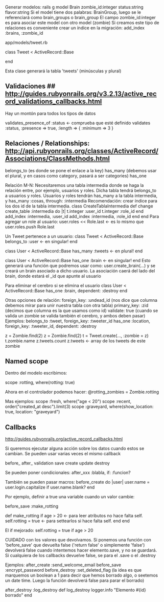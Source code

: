 Generar modelos:
rails g model Brain zombie_id:integer status:string flavor:string
  Si el model tiene dos palabras: BrainGroup, luego se le referenciará como brain_groups o brain_group
  El campo zombie_id:integer es para asociar este model con otro model (zombie)
  Si creamos este tipo de relaciones es conveniente crear un índice en la migración: add_index :brains, :zombie_id

app/models/tweet.rb

class Tweet < ActiveRecord::Base

end

Esta clase generará la tabla 'tweets' (minúsculas y plural)


## Validaciones ## http://guides.rubyonrails.org/v3.2.13/active_record_validations_callbacks.html
Hay un montón para todos los tipos de datos

validates_presence_of :status <- comprueba que esté definido
validates :status, :presence => true, :length => { :minimum => 3 }


## Relaciones / Relationships: http://api.rubyonrails.org/classes/ActiveRecord/Associations/ClassMethods.html
belongs_to (es donde se pone el enlace a la key)
has_many (debemos usar el plural, y en casos como category, pasará a ser categories)
has_one

Relación M-N:
  Necesitaremos una tabla intermedia donde se haga la relación entre, por ejemplo, usuarios y roles.
  Dicha tabla tendrá belongs_to a usuarios y roles.
  Usuarios y roles tendrán has_many a la tabla intermedia, y has_many :cosas, through: :intermedia
  Recomendación: crear índice para los dos id de la tabla intermedia.
    class CreateTablaIntermedia
      def change
        create_table :intermedia do |t|
	  t.integer :user_id
	  t.integer :role_id
	end
	add_index :intermedia, :user_id
	add_index :intermedia, :role_id
      end
    end
    Para agregar un role al usuario:
    user.roles << Role.last <- es lo mismo que user.roles.push Role.last

Un Tweet pertenece a un usuario:
class Tweet < ActiveRecord::Base
  belongs_to :user <- en singular!
end

class User < ActiveRecord::Base
  has_many :tweets <- en plural!
end

class User < ActiveRecord::Base
  has_one :brain <- en singular!
end
Esto generará una función que podremos usar como:
user.create_brain(...) y se creará un brain asociado a dicho usuario. La asociación caerá del lado del brain, donde estará el _id que apunte al usuario

Para eliminar el cerebro si se elimina el usuario
class User < ActiveRecord::Base
  has_one :brain, dependent: :destroy
end

Otras opciones de relación:
foreign_key: :undead_id (nos dice que columna debemos mirar para unir nuestra tabla con otra tabla)
primary_key: :zid (decimos que columna es la que usamos como id)
validate: true (cuando se valida un zombie se valida también el cerebro, y ambos deben pasar)
Ejemplos:
  belongs_to :tweet, foreign_key: :tweeter_id
  has_one :location, foreign_key: :tweeter_id, dependent: :destroy


z = Zombie.find(2)
z = Zombie.find(2)
t = Tweet.create(..., :zombie = z)
t.zombie.name
z.tweets.count
z.tweets <- array de los tweets de este zombie



## Named scope
Dentro del modelo escribimos:

scope :rotting, where(rotting: true)

Ahora en el controlador podemos hacer:
@rotting_zombies = Zombie.rotting

Mas ejemplos:
scope :fresh, where("age < 20")
scope :recent, order("created_at desc").limit(3)
scope :graveyard, where(show_location: true, location: "graveyard")


## Callbacks
http://guides.rubyonrails.org/active_record_callbacks.html

Si queremos ejecutar alguna acción sobre los datos cuando estos se cambian.
Se pueden usar varias veces el mismo callback

before_
after_
	validation
	save
	create
	update
	destroy

Se pueden poner condicionales: after_xxx :blabla, if: :funcion?

También se pueden pasar macros:
before_create do |user|
  user.name = user.login.capitalize if user.name.blank?
end


Por ejemplo, definir a true una variable cuando un valor cambie:

before_save :make_rotting

def make_rotting
  if age > 20 <- para leer atributos no hace falta self.
    self.rotting = true <- para settearlos si hace falta self.
  end
end

El if mejorado:
self.rotting = true if age > 20


CUIDADO con los valores que devolvamos. Si ponemos una función con 'before_save' que devuelta false ('return false' o simplemente 'false') devolverá false cuando intentemos hacer elemento.save, y no se guardará. Si cualquiera de los callbacks devuelve false, se para el .save o el .destroy


Ejemplos:
after_create :send_welcome_email
before_save :encrypt_password
before_destroy :set_deleted_flag (la idea es que marquemos un boolean a 1 para decir que hemos borrado algo, o seetemos un date time. Luego la función devolverá false para parar el borrado)

after_destroy :log_destroy
def log_destroy
  logger.info "Elemento #{id} borrado"
end
